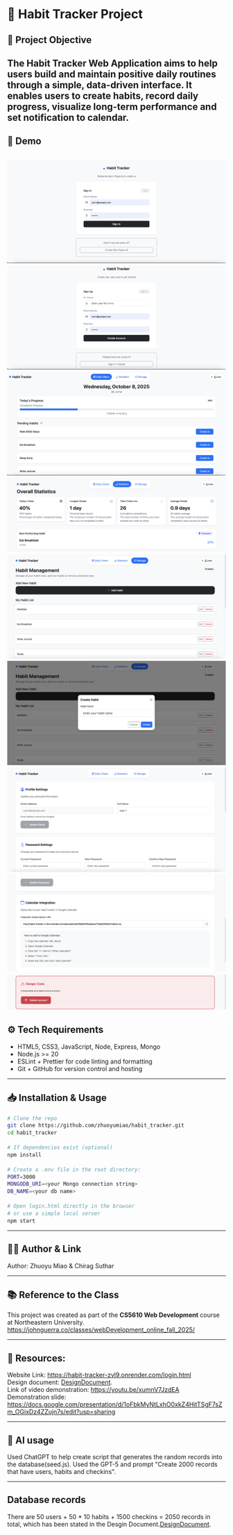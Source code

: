 # 🚀 Habit Tracker Project

## 🎯 Project Objective
The Habit Tracker Web Application aims to help users build and maintain positive daily routines through a simple, data-driven interface.
It enables users to create habits, record daily progress, visualize long-term performance and set notification to calendar.
---

## 📸 Demo
![Demo Screenshot1](resources/images/demo1.png)
![Demo Screenshot2](resources/images/demo2.png)
![Demo Screenshot3](resources/images/demo3.png)
![Demo Screenshot4](resources/images/demo4.png)
![Demo Screenshot5](resources/images/demo5.png)
![Demo Screenshot5](resources/images/demo6.png)
![Demo Screenshot5](resources/images/demo8.png)
![Demo Screenshot5](resources/images/demo7.png)
![Demo Screenshot5](resources/images/demo10.png)
---

## ⚙️ Tech Requirements
- HTML5, CSS3, JavaScript, Node, Express, Mongo
- Node.js >= 20
- ESLint + Prettier for code linting and formatting
- Git + GitHub for version control and hosting

---

## 📥 Installation & Usage
```bash
# Clone the repo
git clone https://github.com/zhuoyumiao/habit_tracker.git
cd habit_tracker

# If dependencies exist (optional)
npm install

# Create a .env file in the root directory:
PORT=3000
MONGODB_URI=<your Mongo connection string>
DB_NAME=<your db name>

# Open login.html directly in the browser
# or use a simple local server
npm start
```

---

## 👩‍💻 Author & Link
Author: Zhuoyu Miao & Chirag Suthar

---

## 📚 Reference to the Class
This project was created as part of the **CS5610 Web Development** course at Northeastern University. https://johnguerra.co/classes/webDevelopment_online_fall_2025/

---

## 📝 Resources:
Website Link: https://habit-tracker-zvl9.onrender.com/login.html  
Design document: [DesignDocument](/resources/DesignDocument.docx).    
Link of video demonstration: https://youtu.be/xumnV7JzdEA  
Demonstration slide: https://docs.google.com/presentation/d/1oFbkMyNtLxhO0xkZ4HitTSgF7sZm_OGixDz4ZZujn7s/edit?usp=sharing    

---
## 🤖 AI usage
Used ChatGPT to help create script that generates the random records into the database(seed.js). Used the GPT-5 and prompt "Create 2000 records that have users, habits and checkins".

---
## Database records
There are 50 users + 50 * 10 habits + 1500 checkins = 2050 records in total, which has been stated in the Desgin Document.[DesignDocument](/resources/DesignDocument.docx). 